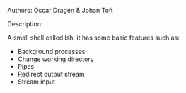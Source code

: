 Authors: Oscar Dragén & Johan Toft

Description:

A small shell called lsh, it has some basic features such as:

 * Background processes
 * Change working directory
 * Pipes
 * Redirect output stream
 * Stream input
